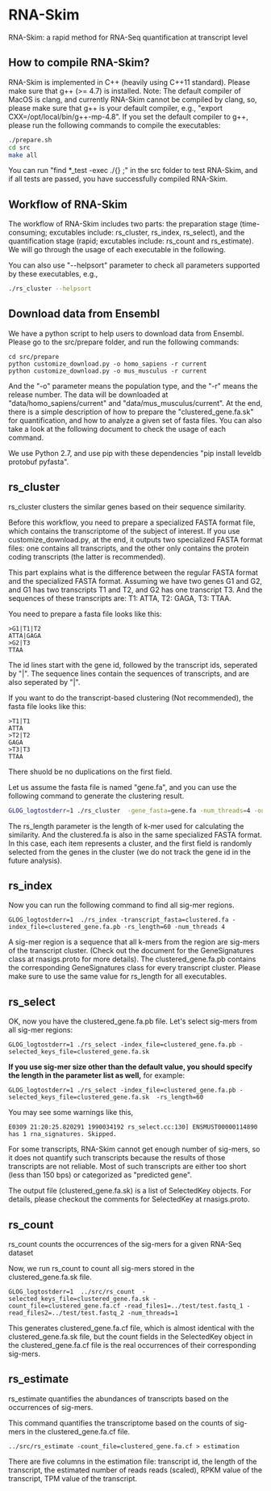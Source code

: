 RNA-Skim
========

RNA-Skim: a rapid method for RNA-Seq quantification at transcript level


How to compile RNA-Skim?
------------------------

RNA-Skim is implemented in C++ (heavily using C++11 standard). Please make sure that g++ (>= 4.7) is installed. Note: The default compiler of MacOS is clang, and currently RNA-Skim cannot be compiled by clang, so, please make sure that g++ is your default compiler, e.g., "export CXX=/opt/local/bin/g++-mp-4.8". If you set the default compiler to g++, please run the following commands to compile the executables:


```bash
./prepare.sh
cd src
make all
```

You can run "find *_test  -exec ./{} \;" in the src folder to test RNA-Skim, and if all tests are passed, you have successfully compiled RNA-Skim.

Workflow of RNA-Skim
--------------------

The workflow of RNA-Skim includes two parts: the preparation stage (time-consuming; excutables include: rs\_cluster, rs\_index, rs\_select), and the quantification stage (rapid; excutables include: rs\_count and rs\_estimate). We will go through the usage of each executable in the following. 

You can also use "--helpsort" parameter to check all parameters supported by these executables, e.g.,

```bash
./rs_cluster --helpsort
```

Download data from Ensembl
--------------------------

We have a python script to help users to download data from Ensembl. Please go to the src/prepare folder, and run the following commands:

```
cd src/prepare
python customize_download.py -o homo_sapiens -r current
python customize_download.py -o mus_musculus -r current
```

And the "-o" parameter means the population type, and the "-r" means the release number. The data will be downloaded at "data/homo\_sapiens/current" and "data/mus\_musculus/current". At the end, there is a simple description of how to prepare the "clustered\_gene.fa.sk" for quantification, and how to analyze a given set of fasta files. You can also take a look at the following document to check the usage of each command.

We use Python 2.7, and use pip with these dependencies "pip install leveldb protobuf pyfasta".

rs_cluster
----------

rs_cluster clusters the similar genes based on their sequence similarity. 

Before this workflow, you need to prepare a specialized FASTA format file, which contains the transcriptome of the subject of interest. If you use customize\_download.py, at the end, it outputs two specialized FASTA format files: one contains all transcripts, and the other only contains the protein coding transcripts (the latter is recommended). 

This part explains what is the difference between the regular FASTA format and the specialized FASTA format. Assuming we have two genes G1 and G2, and G1 has two transcripts T1 and T2, and G2 has one transcript T3. And the sequences of these transcripts are: T1: ATTA, T2: GAGA, T3: TTAA.

You need to prepare a fasta file looks like this:
```
>G1|T1|T2
ATTA|GAGA
>G2|T3
TTAA
```
The id lines start with the gene id, followed by the transcript ids, seperated by "|". The sequence lines contain the sequences of transcripts, and are also seperated by "|".

If you want to do the transcript-based clustering (Not recommended), the fasta file looks like this:
```
>T1|T1
ATTA
>T2|T2
GAGA
>T3|T3
TTAA
```

There shuold be no duplications on the first field. 

Let us assume the fasta file is named "gene.fa", and you can use the following command to generate the clustering result. 

```bash
GLOG_logtostderr=1 ./rs_cluster  -gene_fasta=gene.fa -num_threads=4 -output=clustered.fa -rs_length=60
```

The rs_length parameter is the length of k-mer used for calculating the similarity. 
And the clustered.fa is also in the same specialized FASTA format. In this case, each item represents a cluster, and the first field is randomly selected from the genes in the cluster (we do not track the gene id in the future analysis). 

rs_index
--------

Now you can run the following command to find all sig-mer regions.

```
GLOG_logtostderr=1  ./rs_index -transcript_fasta=clustered.fa -index_file=clustered_gene.fa.pb -rs_length=60 -num_threads 4
```
A sig-mer region is a sequence that all k-mers from the region are sig-mers of the transcript cluster. (Check out the document for the GeneSignatures class at rnasigs.proto for more details). The clustered\_gene.fa.pb contains the corresponding GeneSignatures class for every transcript cluster. Please make sure to use the same value for rs\_length for all executables. 

rs_select
---------

OK, now you have the clustered_gene.fa.pb file. Let's select sig-mers from all sig-mer regions:

```GLOG_logtostderr=1 ./rs_select -index_file=clustered_gene.fa.pb -selected_keys_file=clustered_gene.fa.sk```

**If you use sig-mer size other than the default value, you should specify the length in the parameter list as well,** for example:

```GLOG_logtostderr=1 ./rs_select -index_file=clustered_gene.fa.pb -selected_keys_file=clustered_gene.fa.sk  -rs_length=60```


You may see some warnings like this,

```E0309 21:20:25.820291 1990034192 rs_select.cc:130] ENSMUST00000114890 has 1 rna_signatures. Skipped.```

For some transcripts, RNA-Skim cannot get enough number of sig-mers, so it does not quantify such transcripts because the results of those transcripts are not reliable. Most of such transcripts are either too short (less than 150 bps) or categorized as "predicted gene".

The output file (clustered_gene.fa.sk) is a list of SelectedKey objects. For details, please checkout the comments for SelectedKey at rnasigs.proto.

rs_count
--------

rs_count counts the occurrences of the sig-mers for a given RNA-Seq dataset

Now, we run rs\_count to count all sig-mers stored in the clustered_gene.fa.sk file.

```
GLOG_logtostderr=1  ../src/rs_count  -selected_keys_file=clustered_gene.fa.sk -count_file=clustered_gene.fa.cf -read_files1=../test/test.fastq_1 -read_files2=../test/test.fastq_2 -num_threads=1
```

This generates clustered\_gene.fa.cf file, which is almost identical with the clustered\_gene.fa.sk file, but the count fields in the SelectedKey object in the clustered_gene.fa.cf file is the real occurrences of their corresponding sig-mers.

rs_estimate
-----------

rs_estimate quantifies the abundances of transcripts based on the occurrences of sig-mers.

This command quantifies the transcriptome based on the counts of sig-mers in the clustered_gene.fa.cf file.
```
../src/rs_estimate -count_file=clustered_gene.fa.cf > estimation
```

There are five columns in the estimation file: transcript id, the length of the transcript, the estimated number of reads reads (scaled), RPKM value of the transcript, TPM value of the transcript.

